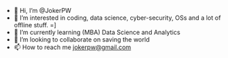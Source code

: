 - 👋 Hi, I’m @JokerPW
- 👀 I’m interested in coding, data science, cyber-security, OSs and a lot of offline stuff. =]
- 🌱 I’m currently learning (MBA) Data Science and Analytics
- 💞️ I’m looking to collaborate on saving the world
- 📫 How to reach me jokerpw@gmail.com

<!---
JokerPW/JokerPW is a ✨ special ✨ repository because its `README.md` (this file) appears on your GitHub profile.
You can click the Preview link to take a look at your changes.
--->
